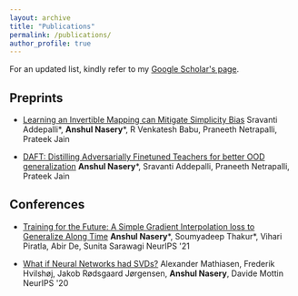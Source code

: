 ```yaml
---
layout: archive
title: "Publications"
permalink: /publications/
author_profile: true
---
```


For an updated list, kindly refer to my [Google Scholar's page](https://scholar.google.co.in/citations?user=lmvY2SMAAAAJ&hl=en).


## Preprints

* [Learning an Invertible Mapping can Mitigate Simplicity Bias](https://arxiv.org/abs/2210.01360)
	Sravanti Addepalli\*, **Anshul Nasery**\*, R Venkatesh Babu, Praneeth Netrapalli, Prateek Jain

* [DAFT: Distilling Adversarially Finetuned Teachers for better OOD generalization](https://arxiv.org/abs/2208.09139)
	**Anshul Nasery**\*, Sravanti Addepalli, Praneeth Netrapalli, Prateek Jain

## Conferences

* [Training for the Future: A Simple Gradient Interpolation loss to Generalize Along Time](https://openreview.net/forum?id=U7SBcmRf65)
**Anshul Nasery**\*, Soumyadeep Thakur\*, Vihari Piratla, Abir De, Sunita Sarawagi
NeurIPS '21

* [What if Neural Networks had SVDs?](https://proceedings.neurips.cc/paper/2020/hash/d61e4bbd6393c9111e6526ea173a7c8b-Abstract.html)
Alexander Mathiasen, Frederik Hvilshøj, Jakob Rødsgaard Jørgensen, **Anshul Nasery**, Davide Mottin
NeurIPS '20


